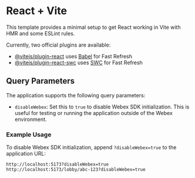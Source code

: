 # React + Vite

This template provides a minimal setup to get React working in Vite with HMR and some ESLint rules.

Currently, two official plugins are available:

- [@vitejs/plugin-react](https://github.com/vitejs/vite-plugin-react/blob/main/packages/plugin-react/README.md) uses [Babel](https://babeljs.io/) for Fast Refresh
- [@vitejs/plugin-react-swc](https://github.com/vitejs/vite-plugin-react-swc) uses [SWC](https://swc.rs/) for Fast Refresh

## Query Parameters

The application supports the following query parameters:

- `disableWebex`: Set this to `true` to disable Webex SDK initialization. This is useful for testing or running the application outside of the Webex environment.

### Example Usage

To disable Webex SDK initialization, append `?disableWebex=true` to the application URL:

```
http://localhost:5173?disableWebex=true
http://localhost:5173/lobby/abc-123?disableWebex=true
```
